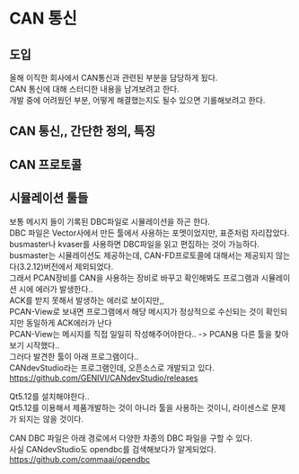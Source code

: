 # CAN 통신

## 도입
올해 이직한 회사에서 CAN통신과 관련된 부분을 담당하게 됬다.  
CAN 통신에 대해 스터디한 내용을 남겨보려고 한다.  
개발 중에 어려웠던 부분, 어떻게 해결했는지도 될수 있으면 기롤해보려고 한다.  

## CAN 통신,, 간단한 정의, 특징

## CAN 프로토콜

## 시뮬레이션 툴들
보통 메시지 들이 기록된 DBC파일로 시뮬레이션을 하곤 한다.  
DBC 파일은 Vector사에서 만든 툴에서 사용하는 포멧이었지만, 표준처럼 자리잡았다.  
busmaster나 kvaser를 사용하면 DBC파일을 읽고 편집하는 것이 가능하다.  
busmaster는 시뮬레이션도 제공하는데, CAN-FD프로토콜에 대해서는 제공되지 않는다(3.2.12)버전에서 제외되었다.  
그래서 PCAN장비를 CAN을 사용하는 장비로 바꾸고 확인해봐도 프로그램과 시뮬레이션 시에 에러가 발생한다..  
ACK를 받지 못해서 발생하는 에러로 보이지만,,  
PCAN-View로 보내면 프로그램에서 해당 메시지가 정상적으로 수신되는 것이 확인되지만 동일하게 ACK에러가 난다  
PCAN-View는 메시지를 직접 일일히 작성해주어야한다.. -> PCAN용 다른 툴을 찾아보기 시작했다..  
그러다 발견한 툴이 아래 프로그램이다..  
CANdevStudio라는 프로그램인데, 오픈소스로 개발되고 있다.  
https://github.com/GENIVI/CANdevStudio/releases
  
Qt5.12를 설치해야한다..  
Qt5.12를 이용해서 제품개발하는 것이 아니라 툴을 사용하는 것이니, 라이센스로 문제가 되지는 않을 것이다.
  
  
CAN DBC 파일은 아래 경로에서 다양한 차종의 DBC 파일을 구할 수 있다.  
사실 CANdevStudio도 opendbc를 검색해보다가 알게되었다.  
https://github.com/commaai/opendbc
  
